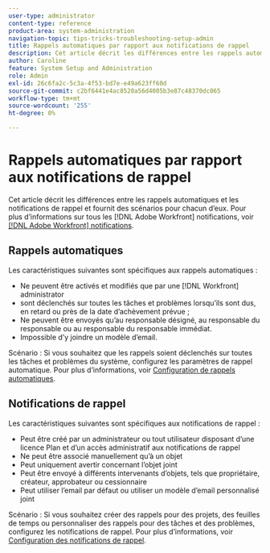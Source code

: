 ```yaml
---
user-type: administrator
content-type: reference
product-area: system-administration
navigation-topic: tips-tricks-troubleshooting-setup-admin
title: Rappels automatiques par rapport aux notifications de rappel
description: Cet article décrit les différences entre les rappels automatiques et les notifications de rappel et fournit des scénarios pour chacun d’eux. Pour plus d’informations sur tous les [!DNL Adobe Workfront] notifications, voir Adobe [!DNL Workfront] notifications.
author: Caroline
feature: System Setup and Administration
role: Admin
exl-id: 26c6fa2c-5c3a-4f53-bd7e-e49a623ff60d
source-git-commit: c2bf6441e4ac8520a56d4005b3e87c48370dc065
workflow-type: tm+mt
source-wordcount: '255'
ht-degree: 0%

---
```


# Rappels automatiques par rapport aux notifications de rappel

Cet article décrit les différences entre les rappels automatiques et les notifications de rappel et fournit des scénarios pour chacun d’eux. Pour plus d’informations sur tous les [!DNL Adobe Workfront] notifications, voir [[!DNL Adobe Workfront] notifications](../../workfront-basics/using-notifications/wf-notifications.md).

## Rappels automatiques

Les caractéristiques suivantes sont spécifiques aux rappels automatiques :

* Ne peuvent être activés et modifiés que par une [!DNL Workfront] administrator
* sont déclenchés sur toutes les tâches et problèmes lorsqu’ils sont dus, en retard ou près de la date d’achèvement prévue ;
* Ne peuvent être envoyés qu’au responsable désigné, au responsable du responsable ou au responsable du responsable immédiat.
* Impossible d’y joindre un modèle d’email.

Scénario : Si vous souhaitez que les rappels soient déclenchés sur toutes les tâches et problèmes du système, configurez les paramètres de rappel automatique. Pour plus d’informations, voir [Configuration de rappels automatiques](../../administration-and-setup/manage-workfront/emails/setting-up-automatic-reminders.md).

## Notifications de rappel

Les caractéristiques suivantes sont spécifiques aux notifications de rappel :

* Peut être créé par un administrateur ou tout utilisateur disposant d’une licence Plan et d’un accès administratif aux notifications de rappel
* Ne peut être associé manuellement qu’à un objet
* Peut uniquement avertir concernant l’objet joint
* Peut être envoyé à différents intervenants d’objets, tels que propriétaire, créateur, approbateur ou cessionnaire
* Peut utiliser l’email par défaut ou utiliser un modèle d’email personnalisé joint

Scénario : Si vous souhaitez créer des rappels pour des projets, des feuilles de temps ou personnaliser des rappels pour des tâches et des problèmes, configurez les notifications de rappel. Pour plus d’informations, voir [Configuration des notifications de rappel](../../administration-and-setup/manage-workfront/emails/set-up-reminder-notifications.md).
